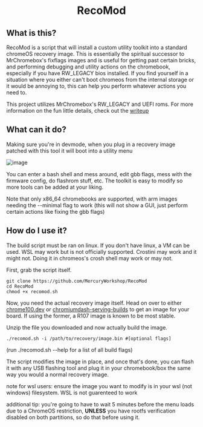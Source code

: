 <div align="center">
    <h1>RecoMod</h1>
</div>

## What is this?
RecoMod is a script that will install a custom utility toolkit into a standard chromeOS recovery image.
This is essentially the spiritual successor to MrChromebox's fixflags images and is useful for getting past certain bricks, and performing debugging and utility actions on the chromebook, especially if you have RW_LEGACY bios installed. If you find yourself in a situation where you either can't boot chromeos from the internal storage or it would be annoying to, this can help you perform whatever actions you need to.

This project utilizes MrChromebox's RW_LEGACY and UEFI roms. For more information on the fun little details, check out the [writeup](https://coolelectronics.me/blog/breaking-cros-4)
## What can it do?
Making sure you're in devmode, when you plug in a recovery image patched with this tool it will boot into a utility menu

![image](https://github.com/MercuryWorkshop/RecoMod/assets/58010778/97ed0e69-b756-4b0a-90bb-38bc29b4b69f)

You can enter a bash shell and mess around, edit gbb flags, mess with the firmware config, do flashrom stuff, etc. The toolkit is easy to modify so more tools can be added at your liking.

Note that only x86_64 chromebooks are supported, with arm images needing the --minimal flag to work (this will not show a GUI, just perform certain actions like fixing the gbb flags)
## How do I use it?
The build script must be ran on linux. If you don't have linux, a VM can be used. WSL may work but is not officially supported. Crostini may work and it might not. Doing it in chromeos's crosh shell may work or may not.

First, grab the script itself.
```
git clone https://github.com/MercuryWorkshop/RecoMod
cd RecoMod
chmod +x recomod.sh
```
Now, you need the actual recovery image itself. Head on over to either [chrome100.dev](https://chrome100.dev/) or [chromiumdash-serving-builds](https://chromiumdash.appspot.com/serving-builds?deviceCategory=ChromeOS) to get an image for your board.
If using the former, a R107 image is known to be most stable.

Unzip the file you downloaded and now actually build the image.
```
./recomod.sh -i /path/to/recovery/image.bin #[optional flags]
```
(run ./recomod.sh --help for a list of all build flags)

The script modifies the image in place, and once that's done, you can flash it with any USB flashing tool and plug it in your chromebook/box the same way you would a normal recovery image.


note for wsl users: ensure the image you want to modify is in your wsl (not windows) filesystem. WSL is not guarenteed to work

additional tip: you're going to have to wait 5 minutes before the menu loads due to a ChromeOS restriction, **UNLESS** you have rootfs verification disabled on both partitions, so do that before using it.

